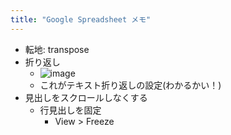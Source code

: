```yaml
---
title: "Google Spreadsheet メモ"
---
```


- 転地: transpose
- 折り返し
    - ![image](https://gyazo.com/aa98b4a99058b97e37a2dcd1f3258a66/thumb/1000)
    - これがテキスト折り返しの設定(わかるかい！)
- 見出しをスクロールしなくする
    - 行見出しを固定
        - View > Freeze
